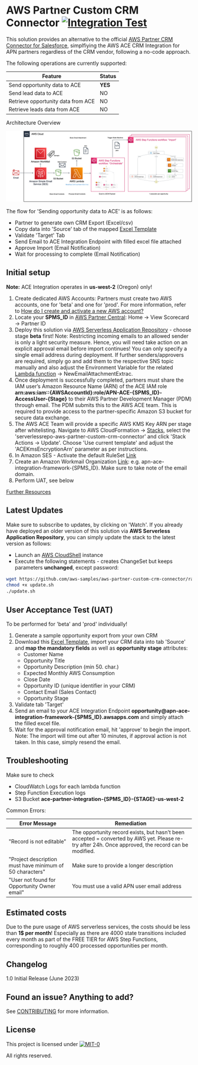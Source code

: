 # AWS Partner Custom CRM Connector [![Integration Test](https://github.com/aws-samples/aws-partner-custom-crm-connector/actions/workflows/python-app.yml/badge.svg)](https://github.com/aws-samples/aws-partner-custom-crm-connector/actions/workflows/python-app.yml)

This solution provides an alternative to the official [AWS Partner CRM Connector for Salesforce](https://aws.amazon.com/blogs/apn/accelerate-joint-opportunity-and-lead-sharing-introducing-aws-partner-crm-connector/), simplfiying the AWS ACE CRM Integration for APN partners regardless of the CRM vendor, following a no-code approach.

The following operations are currently supported:

| Feature                            | Status  |
| ---------------------------------- | ------- |
| Send opportunity data to ACE       | **YES** |
| Send lead data to ACE              | NO      |
| Retrieve opportunity data from ACE | NO      |
| Retrieve leads data from ACE       | NO      |

Architecture Overview

![image](doc/images/architecture1.png)

The flow for 'Sending opportunity data to ACE' is as follows:

- Partner to generate own CRM Export (Excel/csv)
- Copy data into 'Source' tab of the mapped [Excel Template](https://github.com/aws-samples/aws-partner-custom-crm-connector/raw/main/ace_import_tmpl.xlsx)
- Validate 'Target' Tab
- Send Email to ACE Integration Endpoint with filled excel file attached
- Approve Import (Email Notification)
- Wait for processing to complete (Email Notification)

## Initial setup

**Note:** ACE Integration operates in **us-west-2** (Oregon) only!

1. Create dedicated AWS Accounts: Partners must create two AWS accounts, one for 'beta' and one for 'prod'. For more information, refer to [How do I create and activate a new AWS account?](https://aws.amazon.com/premiumsupport/knowledge-center/create-and-activate-aws-account/)
2. Locate your **SPMS_ID** in [AWS Partner Central](https://partnercentral.awspartner.com/partnercentral2/s/scorecard): Home -> View Scorecard -> Partner ID
3. Deploy this solution via [AWS Serverless Application Repository](https://us-west-2.console.aws.amazon.com/lambda/home?region=us-west-2#/create/app?applicationId=arn:aws:serverlessrepo:us-west-2:815116410066:applications/aws-partner-custom-crm-connector) - choose stage **beta** first! Note: Restricting incoming emails to an allowed sender is only a light security measure. Hence, you will need take action on an explicit approval email before import continues! You can only specify a single email address during deployment. If further senders/approvers are required, simply go and add them to the respective SNS topic manually and also adjust the Environment Variable for the related [Lambda function](https://us-west-2.console.aws.amazon.com/lambda/home?region=us-west-2#/functions/) -> NewEmailAttachmentExtrac.
4. Once deployment is successfully completed, partners must share the IAM user’s Amazon Resource Name (ARN) of the ACE IAM role **arn:aws:iam::{AWSAccountId}:role/APN-ACE-{SPMS_ID}-AccessUser-{Stage}** to their AWS Partner Development Manager (PDM) through email. The PDM submits this to the AWS ACE team. This is required to provide access to the partner-specific Amazon S3 bucket for secure data exchange. 
5. The AWS ACE Team will provide a specific AWS KMS Key ARN per stage after whitelisting. Navigate to AWS CloudFormation -> [Stacks](https://us-west-2.console.aws.amazon.com/cloudformation/home?region=us-west-2#/stacks?filteringText=serverlessrepo-aws-partner-custom-crm-connector&filteringStatus=active&viewNested=true), select the 'serverlessrepo-aws-partner-custom-crm-connector' and click 'Stack Actions -> Update'. Choose 'Use current template' and adjust the 'ACEKmsEncryptionArn' parameter as per instructions.
6. In Amazon SES - Activate the default RuleSet [Link](https://us-west-2.console.aws.amazon.com/ses/home?region=us-west-2#/email-receiving)
7. Create an Amazon Workmail Organization [Link](https://us-west-2.console.aws.amazon.com/workmail/v2/home?region=us-west-2#/organizations/create): e.g. apn-ace-integration-framework-{SPMS_ID}. Make sure to take note of the email domain.
8. Perform UAT, see below

[Further Resources](https://partnercentral.awspartner.com/partnercentral2/s/resources?keyword=CRM)

## Latest Updates

Make sure to subscribe to updates, by clicking on 'Watch'. If you already have deployed an older version of this solution via **AWS Serverless Application Repository**, you can simply update the stack to the latest version as follows:

- Launch an [AWS CloudShell](https://console.aws.amazon.com/cloudshell/home?region=us-west-2) instance
- Execute the following statements - creates ChangeSet but keeps parameters **unchanged**, except password:

```bash
wget https://github.com/aws-samples/aws-partner-custom-crm-connector/raw/master/update.sh
chmod +x update.sh
./update.sh
```

## User Acceptance Test (UAT)

To be performed for 'beta' and 'prod' individually!

1. Generate a sample opportunity export from your own CRM
2. Download this [Excel Template](https://github.com/aws-samples/aws-partner-custom-crm-connector/raw/main/ace_import_tmpl.xlsx), import your CRM data into tab 'Source' and **map the mandatory fields** as well as **opportunity stage** attributes:
    - Customer Name
    - Opportunity Title
    - Opportunity Description (min 50. char.)
    - Expected Monthly AWS Consumption
    - Close Date
    - Opportunity ID (unique identifier in your CRM)
    - Contact Email (Sales Contact)
    - Opportunity Stage
3. Validate tab 'Target'
4. Send an email to your ACE Integration Endpoint **opportunity@apn-ace-integration-framework-{SPMS_ID}.awsapps.com** and simply attach the filled excel file.
5. Wait for the approval notification email, hit 'approve' to begin the import. Note: The import will time out after 10 minutes, if approval action is not taken. In this case, simply resend the email.

## Troubleshooting

Make sure to check

- CloudWatch Logs for each lambda function
- Step Function Execution logs
- S3 Bucket **ace-partner-integration-{SPMS_ID}-{STAGE}-us-west-2**

Common Errors:

| Error Message                      | Remediation  |
| ---------------------------------- | ------- |
| "Record is not editable"       | The opportunity record exists, but hasn't been accepted = converted by AWS yet. Please re-try after 24h. Once approved, the record can be modified. |
| "Project description must have minimum of 50 characters"              | Make sure to provide a longer description      |
| "User not found for Opportunity Owner email" | You must use a valid APN user email address      |

## Estimated costs

Due to the pure usage of AWS serverless services, the costs should be less than **1$ per month**!
Especially as there are 4000 state transitions included every month as part of the FREE TIER for AWS Step Functions, corresponding to roughly 400 processed opportunities per month.

## Changelog

1.0 Initial Release (June 2023)

## Found an issue? Anything to add?

See [CONTRIBUTING](CONTRIBUTING.md) for more information.

## License

This project is licensed under  [![MIT-0](https://img.shields.io/badge/license-MIT0-blue.svg)](./LICENSE)
  
All rights reserved.
